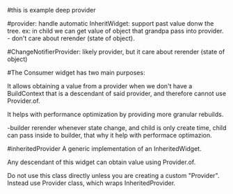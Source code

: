 #this is example deep provider

#provider: handle automatic InheritWidget: support past value donw the tree.
ex: in child we can get value of object that grandpa pass into provider. - don't care about rerender (state of object).

#ChangeNotifierProvider: likely provider, but it care about rerender (state of object)

#The Consumer widget has two main purposes:

It allows obtaining a value from a provider when we don't have a BuildContext that is a descendant of said provider, and therefore cannot use Provider.of.

It helps with performance optimization by providing more granular rebuilds.

-builder rerender whenever state change, and child is only create time, child can pass inside to builder, that why it help with performace optimazion.

#inheritedProvider
A generic implementation of an InheritedWidget.

Any descendant of this widget can obtain value using Provider.of.

Do not use this class directly unless you are creating a custom "Provider". Instead use Provider class, which wraps InheritedProvider.
